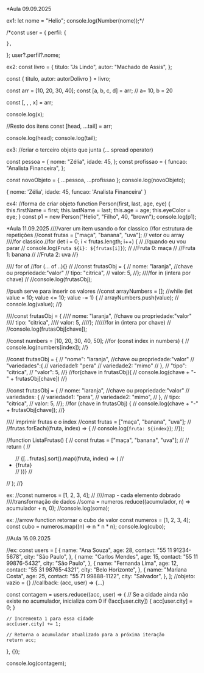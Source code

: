 *Aula 09.09.2025

ex1:
let nome = "Helio";
console.log(Number(nome));*/

/*const user = {
    perfil: {
    
    },
};
user?.perfil?.nome;

ex2:
const livro = {
    titulo: "Js Lindo",
    autor: "Machado de Assis",
};

const { titulo, autor: autorDolivro } = livro;

const arr = [10, 20, 30, 40];
const [a, b, c, d] = arr; // a= 10, b = 20

const [, , , x] = arr;

console.log(x);

//Resto dos itens
const [head, ...tail] = arr;

console.log(head);
console.log(tail);



ex3:
//criar o terceiro objeto que junta (... spread operator)

const pessoa = {
    nome: "Zélia",
    idade: 45,
};
const profissao = {
    funcao: "Analista Financeira",
};

const novoObjeto = { ...pessoa, ...profissao };
console.log(novoObjeto);

{ nome: 'Zélia', idade: 45, funcao: 'Analista Financeira' }


ex4:
//forma de criar objeto
function Person(first, last, age, eye) {
    this.firstName = first;
    this.lastName = last;
    this.age = age;
    this.eyeColor = eye;
}
const p1 = new Person("Helio", "Filho", 40, "brown");
console.log(p1);




*Aula 11.09.2025
////varer um item usando o for classico //for estrutura de repetições
//const frutas = ["maça", "banana", "uva"]; // vetor ou array
////for classico
//for (let i = 0; i < frutas.length; i++) {
//    //quando eu vou parar
//    console.log(`Fruta ${i}: ${frutas[i]}`);
//    //Fruta 0: maça
//    //Fruta 1: banana
//    //Fruta 2: uva
//}

//// for of
//for (... of ..){}
//
//const frutasObj = {
//    nome: "laranja", //chave ou propriedade:"valor"
//    tipo: "citrica",
//    valor: 5,
//};
////for in (intera por chave)
//
//console.log(frutasObj);

//push serve para inserir os valores
//const arrayNumbers = [];
//while (let value = 10; value <= 10; value -= 1) {
//    arrayNumbers.push(value);
//    console.log(value);
//}

////const frutasObj = {
////    nome: "laranja", //chave ou propriedade:"valor"
////    tipo: "citrica",
////    valor: 5,
////};
//////for in (intera por chave)
//
//console.log(frutasObj[chave]);

//const numbers = [10, 20, 30, 40, 50];
//for (const index in numbers) {
//    console.log(numbers[index]);
//}

//const frutasObj = {
//    "nome": "laranja", //chave ou propriedade:"valor"
//    "variedades":{
//        variedade1: "pera"
//        variedade2: "mimo"
//    },
//    "tipo": "citrica",
//    "valor": 5,
//}
//for(chave in frutasObj){
//    console.log(chave + "-" + frutasObj[chave])
//}

//const frutasObj = {
//    nome: "laranja", //chave ou propriedade:"valor"
//    variedades: {
//        variedade1: "pera",
//        variedade2: "mimo",
//    },
//    tipo: "citrica",
//    valor: 5,
//};
//for (chave in frutasObj) {
//    console.log(chave + "-" + frutasObj[chave]);
//}

//// imprimir frutas e o index
//const frutas = ["maça", "banana", "uva"];
//
//frutas.forEach((fruta, index) => {
//    console.log(`fruta: ${index}`);
//});

//function ListaFrutas() {
//    const frutas = ["maça", "banana", "uva"];
//
//    return (
//        <ul>
//            {[...frutas].sort().map((fruta, index) => (
//                <li key={index}> {fruta}</li>
//            ))}
//        </ul>
//    );
//}

ex:
//const numeros = [1, 2, 3, 4];
//
////map - cada elemento dobrado
////transformação de dados
//soma = numeros.reduce((acumulador, n) => acumulador + n, 0);
//console.log(soma);

ex:
//arrow function retornar o cubo de valor 
const numeros = [1, 2, 3, 4];
const cubo = numeros.map((n) => n * n * n);
console.log(cubo);


//Aula 16.09.2025

//ex:
const users = [
    {
        name: "Ana Souza",
        age: 28,
        contact: "55 11 91234-5678",
        city: "São Paulo",
    },
    {
        name: "Carlos Mendes",
        age: 15,
        contact: "55 11 99876-5432",
        city: "São Paulo",
    },
    {
        name: "Fernanda Lima",
        age: 12,
        contact: "55 31 98765-4321",
        city: "Belo Horizonte",
    },
    {
        name: "Mariana Costa",
        age: 25,
        contact: "55 71 99888-1122",
        city: "Salvador",
    },
];
//objeto: vazio = {}
//callback: (acc, user) => {...}

const contagem = users.reduce((acc, user) => {
    // Se a cidade ainda não existe no acumulador, inicializa com 0
    if (!acc[user.city]) {
        acc[user.city] = 0;
    }

    // Incrementa 1 para essa cidade
    acc[user.city] += 1;

    // Retorna o acumulador atualizado para a próxima iteração
    return acc;
}, {});

console.log(contagem);



